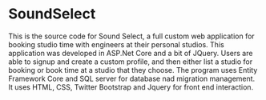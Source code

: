 # SoundSelect
This is the source code for Sound Select, a full 
custom web application for booking studio time with engineers at 
their personal studios. This application was developed in ASP.Net Core and a bit of JQuery.
Users are able to signup and create a custom profile, and then either 
list a studio for booking or book time at a studio that they choose. The program uses Entity Framework Core 
and SQL server for database nad migration management. 
It uses HTML, CSS, Twitter Bootstrap and Jquery for front end interaction. 
